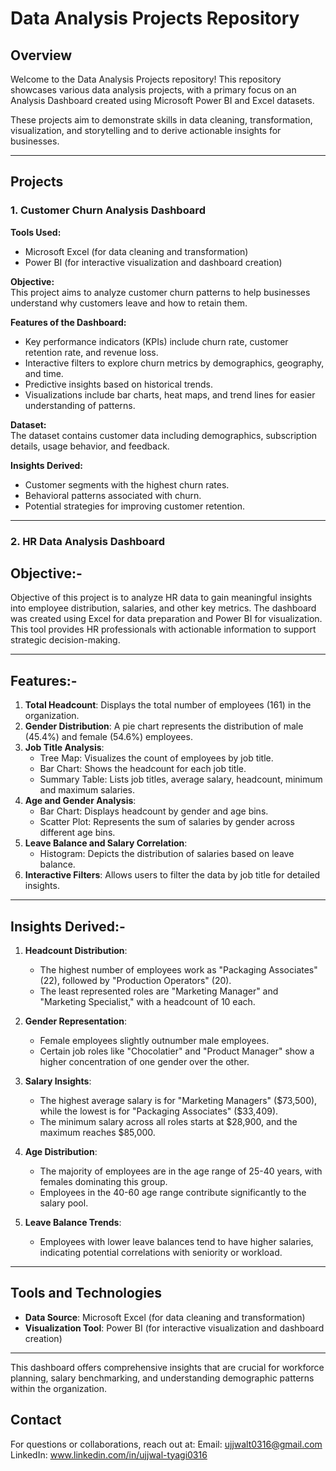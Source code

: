 # Data Analysis Projects Repository  

## Overview  

Welcome to the Data Analysis Projects repository! This repository showcases various data analysis projects, with a primary focus on an Analysis Dashboard created using Microsoft Power BI and Excel datasets.  

These projects aim to demonstrate skills in data cleaning, transformation, visualization, and storytelling and to derive actionable insights for businesses.  

---

## Projects 

### 1. Customer Churn Analysis Dashboard  
**Tools Used:**  
- Microsoft Excel (for data cleaning and transformation)  
- Power BI (for interactive visualization and dashboard creation)  

**Objective:**  
This project aims to analyze customer churn patterns to help businesses understand why customers leave and how to retain them.  

**Features of the Dashboard:**  
- Key performance indicators (KPIs) include churn rate, customer retention rate, and revenue loss.  
- Interactive filters to explore churn metrics by demographics, geography, and time.  
- Predictive insights based on historical trends.  
- Visualizations include bar charts, heat maps, and trend lines for easier understanding of patterns.  

**Dataset:**  
The dataset contains customer data including demographics, subscription details, usage behavior, and feedback.  

**Insights Derived:**  
- Customer segments with the highest churn rates.  
- Behavioral patterns associated with churn.  
- Potential strategies for improving customer retention.  

---

### 2. HR Data Analysis Dashboard  

## Objective:-
Objective of this project is to analyze HR data to gain meaningful insights into employee distribution, salaries, and other key metrics. The dashboard was created using Excel for data preparation and Power BI for visualization. This tool provides HR professionals with actionable information to support strategic decision-making.

---

## Features:-
1. **Total Headcount**: Displays the total number of employees (161) in the organization.
2. **Gender Distribution**: A pie chart represents the distribution of male (45.4%) and female (54.6%) employees.
3. **Job Title Analysis**:
   - Tree Map: Visualizes the count of employees by job title.
   - Bar Chart: Shows the headcount for each job title.
   - Summary Table: Lists job titles, average salary, headcount, minimum and maximum salaries.
4. **Age and Gender Analysis**:
   - Bar Chart: Displays headcount by gender and age bins.
   - Scatter Plot: Represents the sum of salaries by gender across different age bins.
5. **Leave Balance and Salary Correlation**:
   - Histogram: Depicts the distribution of salaries based on leave balance.
6. **Interactive Filters**: Allows users to filter the data by job title for detailed insights.

---

## Insights Derived:-
1. **Headcount Distribution**:
   - The highest number of employees work as "Packaging Associates" (22), followed by "Production Operators" (20).
   - The least represented roles are "Marketing Manager" and "Marketing Specialist," with a headcount of 10 each.
   
2. **Gender Representation**:
   - Female employees slightly outnumber male employees.
   - Certain job roles like "Chocolatier" and "Product Manager" show a higher concentration of one gender over the other.

3. **Salary Insights**:
   - The highest average salary is for "Marketing Managers" ($73,500), while the lowest is for "Packaging Associates" ($33,409).
   - The minimum salary across all roles starts at $28,900, and the maximum reaches $85,000.

4. **Age Distribution**:
   - The majority of employees are in the age range of 25-40 years, with females dominating this group.
   - Employees in the 40-60 age range contribute significantly to the salary pool.

5. **Leave Balance Trends**:
   - Employees with lower leave balances tend to have higher salaries, indicating potential correlations with seniority or workload.

---

## Tools and Technologies
- **Data Source**: Microsoft Excel (for data cleaning and transformation)  
- **Visualization Tool**: Power BI (for interactive visualization and dashboard creation)  

---

This dashboard offers comprehensive insights that are crucial for workforce planning, salary benchmarking, and understanding demographic patterns within the organization.



## Contact
For questions or collaborations, reach out at:
Email: ujjwalt0316@gmail.com
LinkedIn: www.linkedin.com/in/ujjwal-tyagi0316

